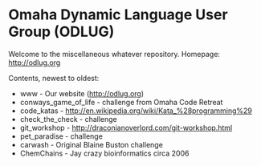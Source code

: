 # Omaha Dynamic Language User Group (ODLUG)

Welcome to the miscellaneous whatever repository. Homepage: http://odlug.org

Contents, newest to oldest:

* www - Our website (http://odlug.org)
* conways_game_of_life - challenge from Omaha Code Retreat
* code_katas - http://en.wikipedia.org/wiki/Kata_%28programming%29
* check_the_check - challenge
* git_workshop - http://draconianoverlord.com/git-workshop.html
* pet_paradise - challenge
* carwash - Original Blaine Buston challenge
* ChemChains - Jay crazy bioinformatics circa 2006 


